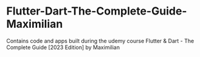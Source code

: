 # Flutter-Dart-The-Complete-Guide-Maximilian
Contains code and apps built during the udemy course Flutter &amp; Dart - The Complete Guide [2023 Edition] by Maximilian
